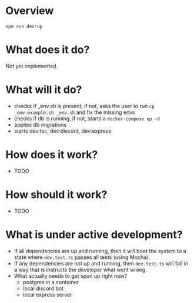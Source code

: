 # Overview

`npm run dev:up`

# What does it do?

Not yet implemented.

# What will it do?

- checks if _env.sh is present, if not, asks the user to run `cp _env.example.sh _env.sh` and fix the missing envs
- checks if db is running, if not, starts a `docker-compose up -d`
- applies db migrations
- starts dev:tsc, dev:discord, dev:express

# How does it work?

- TODO

# How should it work?

- TODO

# What is under active development?

- If all dependencies are up and running, then it will boot the system to a state
  where `dev.test.ts` passes all tests (using Mocha).
- If any dependencies are not up and running, then `dev.test.ts` will fail in a
  way that is instructs the developer what went wrong.
- What actually needs to get spun up right now?
  - postgres in a container
  - local discord bot
  - local express server
